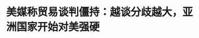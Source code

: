 <!DOCTYPE html>
<html lang="zh-CN">

<head>
    
<title>美媒称贸易谈判僵持：越谈分歧越大，亚洲国家开始对美强硬_腾讯新闻</title>
<meta name="keywords" content="特朗普,贸易谈判,美国,亚洲国家,贸易协议,关税,美国_时政,亚洲,美国关税,白宫">
<meta name="description" content="【文/观察者网 齐倩】4月初，美国总统特朗普向全世界挥舞关税大棒，在市场巨震后又宣布暂缓90天，威胁各国对美让步，与美国达成贸易协议。但据美国政治新闻网（Politico）5月23日报道，目前距7月9日截止期仅有月余，特朗普的贸易谈判美梦收效甚微。在本月初与英国达成初步贸易协议后，白宫继续吹嘘其与十多个其他主要贸易伙...">
<meta name="author" content="腾讯网">
<meta name="copyright" content="Copyright 1998 - 2025 Tencent. All Rights Reserved">
<meta property="og:type" content="news" />

<meta property="og:title" content="美媒称贸易谈判僵持：越谈分歧越大，亚洲国家开始对美强硬_腾讯新闻" />
<meta property="og:description" content="【文/观察者网 齐倩】4月初，美国总统特朗普向全世界挥舞关税大棒，在市场巨震后又宣布暂缓90天，威胁各国对美让步，与美国达成贸易协议。但据美国政治新闻网（Politico）5月23日报道，目前距7月9日截止期仅有月余，特朗普的贸易谈判美梦收效甚微。在本月初与英国达成初步贸易协议后，白宫继续吹嘘其与十多个其他主要贸易伙..." />
<meta property="og:url" content="https://news.qq.com/rain/a/20250524A07IYF00" />
<meta property="og:image" content="https://inews.gtimg.com/news_ls/Okil3i-DfmX9XTcH1aA7SosJwrzBtDeEVK_b4Kf1XB0nkAA_640330/0" />
<meta property="article:author" content="观察者网" />
<meta property="article:published_time" content="2025-05-24 22:35:00" />
<meta property="category" content="politics" />

<meta name="baidu-site-verification" content="jJeIJ5X7pP" />
    <meta charset="utf-8" />
<meta http-equiv="X-UA-Compatible" content="IE=Edge" />
<meta name="viewport" content="width=device-width, initial-scale=1, shrink-to-fit=no" />
<link rel="dns-prefetch" href="mat1.gtimg.com">
<link rel="dns-prefetch" href="i.news.qq.com">
<link rel="shortcut icon" href="https://mat1.gtimg.com/qqcdn/qqindex2021/favicon.ico">
<script nomodule="true" src="https://mat1.gtimg.com/qqcdn/qqindex2021/common-static/20240515201444/core3-37-1.min.js"></script>
<script>
  try {
    if (!window.IntersectionObserver) {
      var observerScript = document.createElement('script');
      observerScript.src = "https://mat1.gtimg.com/qqcdn/qqindex2021/common-static/20241024141058/intersection-observer-polyfill.js";
      document.head.appendChild(observerScript);
    }
  } catch (error) {}
</script>

<script>
  try {
    if (!Element.prototype.scrollTo) {
      var scrollScript = document.createElement('script');
      scrollScript.src = "https://mat1.gtimg.com/qqcdn/qqindex2021/common-static/20241025153001/scroll-behavior-polyfill.js";
      document.head.appendChild(scrollScript);
    }
  } catch (error) {}
</script>
<script>
  try {
    if ('scrollRestoration' in window.history) {
      window.history.scrollRestoration = 'manual';
    }
    window.isPcClient = Boolean(window.electron) && (
      window.navigator.userAgent.indexOf('pc-client') > 0 ||
      window.navigator.userAgent.indexOf('TencentNews') > 0
    );
  } catch {}
</script>
<script>
  try {
    if (window.isPcClient) {
      var bodyStyle = document.createElement('style');
      bodyStyle.innerText = 'body{ zoom: 0.95 }';
      document.head.appendChild(bodyStyle);
    }
  } catch {}
</script>
<script>
  window.DATA = {"url":"https://view.inews.qq.com/a/20250524A07IYF00","article_id":"20250524A07IYF00","article_type":"0","title":"美媒称贸易谈判僵持：越谈分歧越大，亚洲国家开始对美强硬","desc":"【文/观察者网 齐倩】4月初，美国总统特朗普向全世界挥舞关税大棒，在市场巨震后又宣布暂缓90天，威胁各国对美让步，与美国达成贸易协议。但据美国政治新闻网（Politico）5月23日报道，目前距7月9日截止期仅有月余，特朗普的贸易谈判美梦收效甚微。在本月初与英国达成初步贸易协议后，白宫继续吹嘘其与十多个其他主要贸易伙...","iNewsRecommendLevel":1,"abstract":"【文/观察者网 齐倩】4月初，美国总统特朗普向全世界挥舞关税大棒，在市场巨震后又宣布暂缓90天，威胁各国对美让步，与美国达成贸易协议。但据美国政治新闻网（Politico）5月23日报道，目前距7月9日截止期仅有月余，特朗普的贸易谈判美梦收效甚微。在本月初与英国达成初步贸易协议后，白宫继续吹嘘其与十多个其他主要贸易伙...","catalog1":"politics","ad_channel_sign":"news","introduction":"","media":"观察者网","media_id":"5006122","pubtime":"2025-05-24 22:35:00","comment_id":"8414575811","political":0,"cmsId":"20250524A07IYF00","cms_id":"20250524A07IYF00","closeAllAd":0,"closeAllFavorite":false,"originContent":{"directory":{"ai_list":null,"enable":2,"list":null},"text":"\u003cdiv class=\"rich_media_content\"\u003e\u003cp\u003e \t【文/观察者网 齐倩】4月初，美国总统特朗普向全世界挥舞关税大棒，在市场巨震后又宣布暂缓90天，威胁各国对美让步，与美国达成贸易协议。但据美国政治新闻网（Politico）5月23日报道，目前距7月9日截止期仅有月余，特朗普的贸易谈判美梦收效甚微。 \u003c/p\u003e\u003cp\u003e \t在本月初与英国达成初步贸易协议后，白宫继续吹嘘其与十多个其他主要贸易伙伴的谈判取得进展。特朗普本人甚至宣称，“有多达150个”国家希望达成协议，美国会在90天内达成50份协议。 \u003c/p\u003e\u003cp\u003e \t但根据与十名外国官员、美国商界领袖以及其他熟悉谈判情况人士的对话，在许多谈判中，美国与他国分歧日益加剧。据透露，其中一些国家开始态度强硬，甚至包括那些渴望达成协议的国家，例如一些亚洲国家。 \u003c/p\u003e\u003cp\u003e \t“人们会想，‘（达成协议）又有什么意义？’”一名欧盟官员表示，美英贸易协议并未解决关键症结，同时又维持10%关税，这引发了其他国家对谈判价值的怀疑。 \u003c/p\u003e\u003cp\u003e \t\u003cstrong\u003e“亚洲国家清楚，时间在他们一边”\u003c/strong\u003e  \u003c/p\u003e\u003cp\u003e \t报道称，这提醒人们，传统贸易谈判缓慢且复杂。特朗普和其他高级官员最近开始公开承认这一现实，并暗示他们将不得不在许多国家“对等关税”生效日期之前设定新的关税税率。 \u003c/p\u003e\u003cp\u003e \t不过，他们对于如果未能达成协议将会发生什么含糊其词。特朗普承诺将公布新的关税数据。但财政部长贝森特此前暗示，白宫可能会制定区域关税税率，或者对那些没有“真诚”谈判的国家恢复到较高税率。 \u003c/p\u003e\u003cp\u003e \t白宫尚未回应置评请求。但白宫国家经济委员会主任凯文·哈塞特日前接受采访时称，他“非常有信心，未来两周内会看到一些新协议”。 \u003c/p\u003e\u003cp style=\"text-align: center\"\u003e \t\u003c!--IMG_0--\u003e  \u003c/p\u003e\u003cp class=\"qqnews_image_desc\" style=\"color: #666; font-size: 14px; text-align: center\"\u003e \t特朗普23日在白宫发表讲话 视频截图  \u003c/p\u003e\u003cp\u003e \tPolitico指出，特朗普政府缺乏明确的前进方向，可能会延长由政府反复无常的关税政策引发的经济不确定性。此前，特朗普关税政策已经拖累了消费者信心、商业投资和经济增长。 \u003c/p\u003e\u003cp\u003e \t“贸易协议推进的很多方面都有些不顺，”美国智库卡托研究所经济学副总裁斯科特·林西科姆表示，“我认为没人指望90天内能达成90份协议。但我确实认为，我们确实期望能尽快达成协议，以保持进展。” \u003c/p\u003e\u003cp\u003e \t林西科姆表示：“我认为，在市场受到打击后，美国政府迅速采取行动，将损失降到最低。这些都向亚洲国家表明，时间站在他们这一边。” \u003c/p\u003e\u003cp\u003e \t美国贸易代表办公室前助理总法律顾问帕特里克·奇尔德雷斯认为，美国经济已因对中国产品征税以及汽车、钢铁和铝等产品征税而步履维艰，鉴于关税对美国经济构成的威胁，最后期限的压力是双向的。 \u003c/p\u003e\u003cp\u003e \t“观察已宣布协议的详细程度是否会随着时间的推移而发生变化，将会很有意思，”奇尔德雷斯说，“随着90天期限的临近及签署越来越多此类协议的政治压力，我们可能会看到协议的细节越来越少。” \u003c/p\u003e\u003cp\u003e \t白宫近一段时间频繁放风将与多国达成协议，听起来胜券在握，但现实远非如此。Politico在4月末曾援引消息报道称，美国与日本、印度谈判团队仅仅达成了协议的大致“框架”，由于其中细节非常棘手，预计“敲定最终协议可能需要数月时间。” \u003c/p\u003e\u003cp\u003e \t\u003cstrong\u003e“印度、越南、日本、韩国，都很棘手”\u003c/strong\u003e  \u003c/p\u003e\u003cp\u003e \t报道认为，最有可能与特朗普政府达成协议的国家是越南和印度，这两个亚洲国家是美国官员的关注重点，目的在于“孤立中国”。此外，越南和印度对美国贸易逆差都很大，一旦所谓“对等关税”生效，两国都将关税飙升。但尽管越南和印度都有政治意愿，但协议并没有像白宫最初大肆宣传的那样迅速达成。 \u003c!--MID_AD_0--\u003e\u003c!--EOP_0--\u003e\u003c/p\u003e\u003c!--MID_ARTICLE_AD_0--\u003e\u003c!--PARAGRAPH_0--\u003e\u003cp\u003e \t一名知情人士表示，美印正进行“艰难的谈判”，这可能意味着至少在6月前恐难达成任何协议。该人士补充说，初步协议“预计将在几周内达成，但肯定不止两到三周”，这可能更像是未来谈判的一个框架。 \u003c/p\u003e\u003cp\u003e \t与此同时，如果越南未能在7月初前与特朗普政府达成协议，将面临46%的关税，这将重创越南对美出口，而这些出口占越南年度国内生产总值的30%。 \u003c/p\u003e\u003cp\u003e \t然而，一项涵盖美越贸易所有方面的长期协议可能难以达成。一名知情人士称：“美国提出的协议条款实在糟糕透了。”该人士透露，越南本周派遣贸易代表团前往美国，旨在与美国贸易代表办公室达成“初步协议”。但一名美国行业分析师表示，两国达成协议的时间可能不会是本周，很可能在临近最后期限之前。 \u003c!--MID_AD_1--\u003e\u003c!--EOP_1--\u003e\u003c/p\u003e\u003c!--MID_ARTICLE_AD_1--\u003e\u003c!--PARAGRAPH_1--\u003e\u003cp\u003e \t报道称，印度和越南尚且如此，美国与其他亚洲国家的谈判只会愈发艰难。 \u003c/p\u003e\u003cp\u003e \t日本官员代表团于23日抵达华盛顿，进行第三轮谈判。但日方继续要求特朗普在任何协议中取消对日本征收的所有关税，包括10%的所谓基准关税。但特朗普政府官员表示，这项关税不容谈判。 \u003c/p\u003e\u003cp\u003e \t此外，日本的国内政治可能促使其谈判代表采取强硬路线。据悉，日本国会参议院将于7月举行选举，而首相石破茂领导的执政党民意调查结果不佳，这增加了在与美国谈判中的压力。 \u003c/p\u003e\u003cp style=\"text-align: center\"\u003e \t\u003c!--IMG_1--\u003e  \u003c/p\u003e\u003cp class=\"qqnews_image_desc\" style=\"color: #666; font-size: 14px; text-align: center\"\u003e \t日本首相石破茂曾表示：不会对美国唯命是从 共同社  \u003c/p\u003e\u003cp\u003e \t美国与韩国的谈判也受到韩国国内政治局势的阻碍。韩国前总统尹锡悦今年早些时候被罢免后，目前处于临时政府的领导下。韩国总统选举将于6月3日举行，这意味着任何协议都将在那之后达成。 \u003c/p\u003e\u003cp\u003e \t有消息称， 美韩官员本周举行了第二轮“工作级别”会谈，试图为下个月的部长级会谈铺平道路。但有知情人士表示：“会谈并不会达成协议，这更像是确认双方各自的意愿。” \u003c/p\u003e\u003chr class=\"ke-pagebreak\" style=\"page-break-after: always\"/\u003e\u003cp\u003e \t\u003cstrong\u003e美最大贸易伙伴怀疑：谈成了，又有什么意义\u003c/strong\u003e  \u003c/p\u003e\u003cp\u003e \t特朗普政府与美国最大贸易伙伴——加拿大、墨西哥、中国和欧盟的谈判仍处于起步阶段。这四个经济体合计占美国商品贸易的一半以上。 \u003c/p\u003e\u003cp\u003e \t加拿大和墨西哥此前由于边境问题，已面临25%的关税（尽管这些关税已基本暂停），因此被豁免于特朗普所谓的“对等关税”。这两个国家预计在特朗普政府完成降低全球关税的谈判之前，不会重启贸易谈判，因为这很可能会影响到2026年对《美墨加贸易协定》（特朗普在其第一任期内谈判达成的贸易协定）的审查。 \u003c!--MID_AD_2--\u003e\u003c!--EOP_2--\u003e\u003c/p\u003e\u003c!--MID_ARTICLE_AD_2--\u003e\u003c!--PARAGRAPH_2--\u003e\u003cp\u003e \t5月23日，特朗普在其创立的社交媒体平台“真实社交”上发文称，建议从6月1日起对欧盟征收50%的关税。特朗普还指责欧盟：“成立的初衷就是为了占美国便宜”。 \u003c/p\u003e\u003cp style=\"text-align: center\"\u003e \t\u003c!--IMG_2--\u003e  \u003c/p\u003e\u003cp class=\"qqnews_image_desc\" style=\"color: #666; font-size: 14px; text-align: center\"\u003e \t特朗普威胁对欧盟征税50%  \u003c/p\u003e\u003cp\u003e \t另据《华尔街日报》报道，多名知情人士透露，特朗普政府成员已私下向欧盟方面表达了不满。他们认为，欧盟成员国间不同的优先事项拖慢了谈判进程，欧盟代表过于谨慎，不愿解决美国的担忧，其中包括媒体服务收费、增值税、汽车法规以及在反垄断案件中对美国公司处以罚款。 \u003c!--MID_AD_3--\u003e\u003c!--EOP_3--\u003e\u003c/p\u003e\u003c!--MID_ARTICLE_AD_3--\u003e\u003c!--PARAGRAPH_3--\u003e\u003cp\u003e \t同时，还有知情人士指出，特朗普政府官员一直想要联合盟友对华贸易施压，此前英国已同意对中国钢铁征税，但欧盟迄今尚未同意对中国商品征税，只说会就相关问题与美国磋商。 \u003c/p\u003e\u003cp\u003e \t本月早些时候，欧盟批准了一项计划，如果美欧贸易谈判出现问题，将对价值约1000亿美元的商品征收报复性关税。 \u003c/p\u003e\u003cp\u003e \t一名欧盟官员表示，英国的协议并未解决关键症结，同时又维持特朗普提出的10%关税，这引发了其他国家对谈判价值的怀疑。这名官员称：“人们会想，‘（达成协议）又有什么意义？’” \u003c/p\u003e\u003cp\u003e \t特朗普此前多次上调对华关税，美国对华关税从最开始20%，到54%，再到104%、125%，再到最终的145%。但特朗普在硬挺了一个月后，终于撑不住了。5月10日至11日，中美经贸高层会谈在瑞士日内瓦举行，双方同意在90天内降低关税，将税率下调115%。 \u003c!--MID_AD_4--\u003e\u003c!--EOP_4--\u003e\u003c/p\u003e\u003c!--MID_ARTICLE_AD_4--\u003e\u003c!--PARAGRAPH_4--\u003e\u003cp\u003e \t“不要被特朗普的虚张声势唬住，中国给全世界打了个样。”5月12日，美国《大西洋月刊》以此为题刊文称，特朗普向全球高举关税大棒，同时发出严厉警告：“不得报复，必有回报”。然而中国无视了这一警告，最终却得到了回报。 \u003c/p\u003e\u003cp\u003e \t但在中美经贸会谈取得突破后，特朗普政府仍未放弃对华挑起贸易争端。日前，美国商务部网站调整了AI芯片出口管制指南新闻稿相关表述，剑指华为。对此，中国商务部发言人指出，倘若美方一意孤行，继续实质性损害中方利益，中方必将采取坚决措施，维护自身正当权益。 \u003c/p\u003e\u003cp\u003e \t\u003cstrong\u003e本文系观察者网独家稿件，未经授权，不得转载。\u003c/strong\u003e  \u003c/p\u003e\u003cdiv powered-by=\"qqnews_ex-editor\"\u003e\u003c/div\u003e\u003cstyle\u003e.rich_media_content{--news-tabel-th-night-color: #444444;--news-font-day-color: #333;--news-font-night-color: #d9d9d9;--news-bottom-distance: 22px}.rich_media_content p:not([data-exeditor-arbitrary-box=image-box]){letter-spacing:.5px;line-height:30px;margin-bottom:var(--news-bottom-distance);word-wrap:break-word}.rich_media_content{color:var(--news-font-day-color);font-size:18px}@media(prefers-color-scheme:dark){body:not([data-weui-theme=light]):not([dark-mode-disable=true]) .rich_media_content p:not([data-exeditor-arbitrary-box=image-box]){letter-spacing:.5px;line-height:30px;margin-bottom:var(--news-bottom-distance);word-wrap:break-word}body:not([data-weui-theme=light]):not([dark-mode-disable=true]) .rich_media_content{color:var(--news-font-night-color)}}.data_color_scheme_dark .rich_media_content p:not([data-exeditor-arbitrary-box=image-box]){letter-spacing:.5px;line-height:30px;margin-bottom:var(--news-bottom-distance);word-wrap:break-word}.data_color_scheme_dark .rich_media_content{color:var(--news-font-night-color)}.data_color_scheme_dark .rich_media_content{font-size:18px}.rich_media_content p[data-exeditor-arbitrary-box=image-box]{margin-bottom:11px}.rich_media_content\u003ediv:not(.qnt-video),.rich_media_content\u003esection{margin-bottom:var(--news-bottom-distance)}.rich_media_content hr{margin-bottom:var(--news-bottom-distance)}.rich_media_content .link_list{margin:0;margin-top:20px;min-height:0!important}.rich_media_content blockquote{background:#f9f9f9;border-left:6px solid #ccc;margin:1.5em 10px;padding:.5em 10px}.rich_media_content blockquote p{margin-bottom:0!important}.data_color_scheme_dark .rich_media_content blockquote{background:#323232}@media(prefers-color-scheme:dark){body:not([data-weui-theme=light]):not([dark-mode-disable=true]) .rich_media_content blockquote{background:#323232}}.rich_media_content ol[data-ex-list]{--ol-start: 1;--ol-list-style-type: decimal;list-style-type:none;counter-reset:olCounter calc(var(--ol-start,1) - 1);position:relative}.rich_media_content ol[data-ex-list]\u003eli\u003e:first-child::before{content:counter(olCounter,var(--ol-list-style-type)) '. ';counter-increment:olCounter;font-variant-numeric:tabular-nums;display:inline-block}.rich_media_content ul[data-ex-list]{--ul-list-style-type: circle;list-style-type:none;position:relative}.rich_media_content ul[data-ex-list].nonUnicode-list-style-type\u003eli\u003e:first-child::before{content:var(--ul-list-style-type) ' ';font-variant-numeric:tabular-nums;display:inline-block;transform:scale(0.5)}.rich_media_content ul[data-ex-list].unicode-list-style-type\u003eli\u003e:first-child::before{content:var(--ul-list-style-type) ' ';font-variant-numeric:tabular-nums;display:inline-block;transform:scale(0.8)}.rich_media_content ol:not([data-ex-list]){padding-left:revert}.rich_media_content ul:not([data-ex-list]){padding-left:revert}.rich_media_content table{display:table;border-collapse:collapse;margin-bottom:var(--news-bottom-distance)}.rich_media_content table th,.rich_media_content table td{word-wrap:break-word;border:1px solid #ddd;white-space:nowrap;padding:2px 5px}.rich_media_content table th{font-weight:700;background-color:#f0f0f0;text-align:left}.rich_media_content table p{margin-bottom:0!important}.data_color_scheme_dark .rich_media_content table th{background:var(--news-tabel-th-night-color)}@media(prefers-color-scheme:dark){body:not([data-weui-theme=light]):not([dark-mode-disable=true]) .rich_media_content table th{background:var(--news-tabel-th-night-color)}}.rich_media_content .qqnews_image_desc,.rich_media_content p[type=om-image-desc]{line-height:20px!important;text-align:center!important;font-size:14px!important;color:#666!important}.rich_media_content div[data-exeditor-arbitrary-box=wrap]:not([data-exeditor-arbitrary-box-special-style]){max-width:100%}.rich_media_content .qqnews-content{--wmfont: 0;--wmcolor: transparent;font-size:var(--wmfont);color:var(--wmcolor);line-height:var(--wmfont)!important;margin-bottom:var(--wmfont)!important}.rich_media_content .qqnews_sign_emphasis{background:#f7f7f7}.rich_media_content .qqnews_sign_emphasis ol{word-wrap:break-word;border:none;color:#5c5c5c;line-height:28px;list-style:none;margin:14px 0 6px;padding:16px 15px 4px}.rich_media_content .qqnews_sign_emphasis p{margin-bottom:12px!important}.rich_media_content .qqnews_sign_emphasis ol\u003eli\u003ep{padding-left:30px}.rich_media_content .qqnews_sign_emphasis ol\u003eli{list-style:none}.rich_media_content .qqnews_sign_emphasis ol\u003eli\u003ep:first-child::before{margin-left:-30px;content:counter(olCounter,decimal) ''!important;counter-increment:olCounter!important;font-variant-numeric:tabular-nums!important;background:#37f;border-radius:2px;color:#fff;font-size:15px;font-style:normal;text-align:center;line-height:18px;width:18px;height:18px;margin-right:12px;position:relative;top:-1px}.data_color_scheme_dark .rich_media_content .qqnews_sign_emphasis{background:#262626}.data_color_scheme_dark .rich_media_content .qqnews_sign_emphasis ol\u003eli\u003ep{color:#a9a9a9}@media(prefers-color-scheme:dark){body:not([data-weui-theme=light]):not([dark-mode-disable=true]) .rich_media_content .qqnews_sign_emphasis{background:#262626}body:not([data-weui-theme=light]):not([dark-mode-disable=true]) .rich_media_content .qqnews_sign_emphasis ol\u003eli\u003ep{color:#a9a9a9}}.rich_media_content h1,.rich_media_content h2,.rich_media_content h3,.rich_media_content h4,.rich_media_content h5,.rich_media_content h6{margin-bottom:var(--news-bottom-distance);font-weight:700}.rich_media_content h1{font-size:20px}.rich_media_content h2,.rich_media_content h3{font-size:19px}.rich_media_content h4,.rich_media_content h5,.rich_media_content h6{font-size:18px}.rich_media_content li:empty{display:none}.rich_media_content ul,.rich_media_content ol{margin-bottom:var(--news-bottom-distance)}.rich_media_content div\u003ep:only-child{margin-bottom:0!important}.rich_media_content .cms-cke-widget-title-wrap p{margin-bottom:0!important}\u003c/style\u003e\u003c/div\u003e","version":"v2"},"originAttribute":{"IMG_0":{"bigOrigUrl":"https://inews.gtimg.com/om_bt/OqIea6fTKq2tRrNew15hjmcyT5ISR-15qn0uG6YZoSLwwAA/0","compressUrl":"https://inews.gtimg.com/om_bt/OqIea6fTKq2tRrNew15hjmcyT5ISR-15qn0uG6YZoSLwwAA/641","desc":"","fullPic":"1","height":443,"imgurl0":"https://inews.gtimg.com/om_bt/OqIea6fTKq2tRrNew15hjmcyT5ISR-15qn0uG6YZoSLwwAA/0","imgurl1000":"https://inews.gtimg.com/om_bt/OqIea6fTKq2tRrNew15hjmcyT5ISR-15qn0uG6YZoSLwwAA/1000","islong":0,"origUrl":"https://inews.gtimg.com/om_bt/OqIea6fTKq2tRrNew15hjmcyT5ISR-15qn0uG6YZoSLwwAA/641","size":203,"style":"display: inline-block; max-width: 100%; width: 680px","thumb":"https://inews.gtimg.com/om_bt/OqIea6fTKq2tRrNew15hjmcyT5ISR-15qn0uG6YZoSLwwAA_181x181s/0","url":"https://inews.gtimg.com/om_bt/OqIea6fTKq2tRrNew15hjmcyT5ISR-15qn0uG6YZoSLwwAA/641","width":641},"IMG_1":{"bigOrigUrl":"https://inews.gtimg.com/om_bt/OCUyLzr8tg2RsWwGgbeOX4TUGtHp6WaRrP3lQQxZs_sNwAA/0","compressUrl":"https://inews.gtimg.com/om_bt/OCUyLzr8tg2RsWwGgbeOX4TUGtHp6WaRrP3lQQxZs_sNwAA/641","desc":"","fullPic":"1","height":390,"imgurl0":"https://inews.gtimg.com/om_bt/OCUyLzr8tg2RsWwGgbeOX4TUGtHp6WaRrP3lQQxZs_sNwAA/0","imgurl1000":"https://inews.gtimg.com/om_bt/OCUyLzr8tg2RsWwGgbeOX4TUGtHp6WaRrP3lQQxZs_sNwAA/1000","islong":0,"origUrl":"https://inews.gtimg.com/om_bt/OCUyLzr8tg2RsWwGgbeOX4TUGtHp6WaRrP3lQQxZs_sNwAA/641","size":144,"style":"display: inline-block; max-width: 100%; width: 960px","thumb":"https://inews.gtimg.com/om_bt/OCUyLzr8tg2RsWwGgbeOX4TUGtHp6WaRrP3lQQxZs_sNwAA_181x181s/0","url":"https://inews.gtimg.com/om_bt/OCUyLzr8tg2RsWwGgbeOX4TUGtHp6WaRrP3lQQxZs_sNwAA/641","width":641},"IMG_2":{"bigOrigUrl":"https://inews.gtimg.com/om_bt/O1EyumR8DDHzdTLHVwqr0crrmXw_m5_iAR4tzqzRX707QAA/0","compressUrl":"https://inews.gtimg.com/om_bt/O1EyumR8DDHzdTLHVwqr0crrmXw_m5_iAR4tzqzRX707QAA/641","desc":"","fullPic":"1","height":543,"imgurl0":"https://inews.gtimg.com/om_bt/O1EyumR8DDHzdTLHVwqr0crrmXw_m5_iAR4tzqzRX707QAA/0","imgurl1000":"https://inews.gtimg.com/om_bt/O1EyumR8DDHzdTLHVwqr0crrmXw_m5_iAR4tzqzRX707QAA/1000","islong":0,"origUrl":"https://inews.gtimg.com/om_bt/O1EyumR8DDHzdTLHVwqr0crrmXw_m5_iAR4tzqzRX707QAA/641","size":193,"style":"display: inline-block; max-width: 100%; width: 960px","thumb":"https://inews.gtimg.com/om_bt/O1EyumR8DDHzdTLHVwqr0crrmXw_m5_iAR4tzqzRX707QAA_181x181s/0","url":"https://inews.gtimg.com/om_bt/O1EyumR8DDHzdTLHVwqr0crrmXw_m5_iAR4tzqzRX707QAA/641","width":641}},"selfDeclare":{},"userAddress":"上海","card":{"chlid":"5006122","chlname":"观察者网","desc":"政经资讯智库新媒体，首批获得中央网信办互联网新闻服务资质的独立网站","icon":"http://inews.gtimg.com/newsapp_ls/0/11539732928_200200/0","msgEntry":1,"uin":"ec445e77396981cab75f7c9672d94e39a0","update_frequency":"0","vip_desc":"观察者网官方账号","vip_icon_night":"https://inews.gtimg.com/newsapp_bt/0/1128171011183_4151/0","vip_place":"left","vip_type":"20006","vip_icon":"https://inews.gtimg.com/newsapp_bt/0/1128164013310_1586/0","vip_type_new":"20006","suid":"8QMc13xd5IUZvz3c","liveInfo":{"roomID":"1384476619","roomStatus":"2","cms_id":"PLV2025052310549000","article_type":"575"},"cpLevel":1},"interationCount":{"like":16,"collect":6,"share":2},"payment_info":{},"article_is_pay":false,"payment_column_info_v1":{"is_column_pay":false,"read_count_all":0},"tag_info_item":null,"contentWordsNum":2736,"extraProperty":{"FeedbackDetailDisableInsert":0,"zanSkinType":""},"relateWelfare":{},"aiSwitch":true,"isOversize":false,"videoArr":[]};
</script>
<script>
  window.channelInfo = {"channelConfig":{"channelNav":[{"_auto_id":"1","active_alien_img":"","alien_img":"","channel_id":"news_news_home","is_local":"0","link":"https://www.qq.com","name_cn":"首页","name_en":"home"},{"_auto_id":"2","active_alien_img":"","alien_img":"","channel_id":"news_news_top","is_local":"0","link":"","name_cn":"要闻","name_en":"news"},{"_auto_id":"4","active_alien_img":"","alien_img":"","channel_id":"news_news_bj","is_local":"1","link":"","name_cn":"北京","name_en":"bj"},{"_auto_id":"5","active_alien_img":"","alien_img":"","channel_id":"news_news_finance","is_local":"0","link":"","name_cn":"财经","name_en":"finance"},{"_auto_id":"6","active_alien_img":"","alien_img":"","channel_id":"news_news_tech","is_local":"0","link":"","name_cn":"科技","name_en":"tech"},{"_auto_id":"7","active_alien_img":"","alien_img":"","channel_id":"tv","is_local":"0","link":"https://v.qq.com/channel/tv/?ptag=qqnews","name_cn":"电视剧","name_en":"tv"},{"_auto_id":"8","active_alien_img":"","alien_img":"","channel_id":"news_news_qa","is_local":"0","link":"","name_cn":"热问","name_en":"qa"},{"_auto_id":"9","active_alien_img":"","alien_img":"","channel_id":"news_news_ent","is_local":"0","link":"","name_cn":"娱乐","name_en":"ent"},{"_auto_id":"10","active_alien_img":"","alien_img":"","channel_id":"variety","is_local":"0","link":"https://v.qq.com/channel/variety/?ptag=qqnews","name_cn":"综艺","name_en":"variety"},{"_auto_id":"11","active_alien_img":"","alien_img":"","channel_id":"news_news_sports","is_local":"0","link":"","name_cn":"体育","name_en":"sports"},{"_auto_id":"13","active_alien_img":"","alien_img":"","channel_id":"news_news_nba","is_local":"0","link":"","name_cn":"NBA","name_en":"nba"},{"_auto_id":"14","active_alien_img":"","alien_img":"","channel_id":"news_news_world","is_local":"0","link":"","name_cn":"国际","name_en":"world"},{"_auto_id":"15","active_alien_img":"","alien_img":"","channel_id":"news_news_mil","is_local":"0","link":"","name_cn":"军事","name_en":"milite"},{"_auto_id":"16","active_alien_img":"","alien_img":"","channel_id":"news_news_auto","is_local":"0","link":"","name_cn":"汽车","name_en":"auto"},{"_auto_id":"17","active_alien_img":"","alien_img":"","channel_id":"news_news_house","is_local":"0","link":"","name_cn":"房产","name_en":"house"},{"_auto_id":"18","active_alien_img":"","alien_img":"","channel_id":"news_news_edu","is_local":"0","link":"","name_cn":"教育","name_en":"edu"},{"_auto_id":"19","active_alien_img":"","alien_img":"","channel_id":"news_news_antip","is_local":"0","link":"","name_cn":"健康","name_en":"health"},{"_auto_id":"20","active_alien_img":"","alien_img":"","channel_id":"news_news_video","is_local":"0","link":"","name_cn":"视频","name_en":"video"},{"_auto_id":"21","active_alien_img":"","alien_img":"","channel_id":"news_news_game","is_local":"0","link":"","name_cn":"游戏","name_en":"games"},{"_auto_id":"22","active_alien_img":"","alien_img":"","channel_id":"news_news_nchupin","is_local":"0","link":"","name_cn":"眼界","name_en":"chupin"},{"_auto_id":"24","active_alien_img":"","alien_img":"","channel_id":"news_news_football","is_local":"0","link":"","name_cn":"足球","name_en":"football"},{"_auto_id":"25","active_alien_img":"","alien_img":"","channel_id":"news_news_kepu","is_local":"0","link":"","name_cn":"科学","name_en":"kepu"},{"_auto_id":"26","active_alien_img":"","alien_img":"","channel_id":"news_news_digi","is_local":"0","link":"","name_cn":"数码","name_en":"digi"},{"_auto_id":"28","active_alien_img":"","alien_img":"","channel_id":"ymzx","is_local":"0","link":"https://gamer.qq.com/v2/cloudgame/game/96897?ichannel=txxwpc0Ftxxwpc1","name_cn":"元梦之星","name_en":"news_news_ymzx"},{"_auto_id":"31","active_alien_img":"","alien_img":"","channel_id":"movie","is_local":"0","link":"https://v.qq.com/channel/movie/?ptag=qqnews","name_cn":"电影","name_en":"movie"},{"_auto_id":"32","active_alien_img":"","alien_img":"","channel_id":"news_news_esport","is_local":"0","link":"","name_cn":"电竞","name_en":"esport"},{"_auto_id":"34","active_alien_img":"","alien_img":"","channel_id":"news_news_history","is_local":"0","link":"","name_cn":"历史","name_en":"history"},{"_auto_id":"35","active_alien_img":"","alien_img":"","channel_id":"news_news_baby","is_local":"0","link":"","name_cn":"育儿","name_en":"baby"},{"_auto_id":"36","active_alien_img":"","alien_img":"","channel_id":"hbjy","is_local":"0","link":"https://gp.qq.com/act/a20250421mnqlx/news.shtml","name_cn":"和平精英","name_en":"news_news_hbjy"},{"_auto_id":"37","active_alien_img":"","alien_img":"","channel_id":"cloud_gamer","is_local":"0","link":"https://gamer.qq.com/?ichannel=txxwpc0Ftxxwpc1","name_cn":"云游戏","name_en":"cloud_gamer"},{"_auto_id":"38","active_alien_img":"","alien_img":"","channel_id":"news_news_lic","is_local":"0","link":"","name_cn":"理财","name_en":"finance_licai"},{"_auto_id":"39","active_alien_img":"","alien_img":"","channel_id":"news_news_istock","is_local":"0","link":"","name_cn":"股票","name_en":"finance_stock"},{"_auto_id":"40","active_alien_img":"","alien_img":"","channel_id":"ren_min_shi_pin","is_local":"0","link":"https://news.qq.com/omn/author/8QMd3Hld74cbujbY?tab=om_video","name_cn":"人民视频","name_en":"ren_min_shi_pin"},{"_auto_id":"41","active_alien_img":"","alien_img":"","channel_id":"news_news_weather","is_local":"0","link":"https://tianqi.qq.com/index.htm","name_cn":"天气","name_en":"weather"}]}};
</script>
<script>
  window.articleConfig = {"rightConfig":[{"_auto_id":"1","category_key":"default","modules":"{\"moduleList\":[{\"title\":\"作者其他文章\",\"id\":\"user_article\"},{\"title\":\"精选视频\",\"id\":\"video_album\",\"videoType\":\"tag\",\"videoId\":\"aUepxrtchGM=\",\"isSticky\":0},{\"title\":\"下载条\",\"id\":\"download_banner\",\"isSticky\":1},{\"title\":\"热点榜\",\"id\":\"hot_rank_list\",\"isSticky\":1},{\"title\":\"广告推广\",\"id\":\"ssp_ad_module\",\"category\":\"ad_ssp\",\"loid\":\"109\",\"isSticky\":1},{\"title\":\"广告推广位\",\"id\":\"c2s_ad_module\",\"category\":\"right_c2s\",\"path\":\"QQcom_all_Rectangle-1|QQcom_all_Rectangle-2|QQcom_all_Rectangle-3\",\"isSticky\":1}]}"},{"_auto_id":"2","category_key":"ent","modules":"{\"moduleList\":[{\"title\":\"作者其他文章\",\"id\":\"user_article\"},{\"title\":\"精选视频\",\"id\":\"video_album\",\"videoType\":\"tag\",\"videoId\":\"aUepxrtchGM=\"},{\"title\":\"下载条\",\"id\":\"download_banner\",\"isSticky\":1},{\"title\":\"热点榜\",\"id\":\"hot_rank_list\",\"isSticky\":1},{\"title\":\"广告推广\",\"id\":\"ssp_ad_module\",\"category\":\"ad_ssp\",\"loid\":\"109\",\"isSticky\":1},{\"title\":\"广告推广\",\"id\":\"ssp_ad_module\",\"category\":\"ad_ssp\",\"loid\":\"117\",\"isSticky\":1}]}"},{"_auto_id":"3","category_key":"game","modules":"{\"moduleList\":[{\"title\":\"作者其他文章\",\"id\":\"user_article\"},{\"title\":\"精选视频\",\"id\":\"video_album\",\"videoType\":\"tag\",\"videoId\":\"aUepxrtchGM=\"},{\"title\":\"热门游戏\",\"id\":\"recommend_game\",\"isSticky\":0},{\"title\":\"下载条\",\"id\":\"download_banner\",\"isSticky\":1},{\"title\":\"热点榜\",\"id\":\"hot_rank_list\",\"isSticky\":1},{\"title\":\"广告推广\",\"id\":\"ssp_ad_module\",\"category\":\"ad_ssp\",\"loid\":\"109\",\"isSticky\":1},{\"title\":\"广告推广位\",\"id\":\"c2s_ad_module\",\"category\":\"right_c2s\",\"path\":\"QQcom_all_Rectangle-1|QQcom_all_Rectangle-2|QQcom_all_Rectangle-3\",\"isSticky\":1}]}"},{"_auto_id":"4","category_key":"tech","modules":"{\"moduleList\":[{\"title\":\"作者其他文章\",\"id\":\"user_article\"},{\"title\":\"精选视频\",\"id\":\"video_album\",\"videoType\":\"tag\",\"videoId\":\"aUepxrtchGM=\"},{\"title\":\"下载条\",\"id\":\"download_banner\",\"isSticky\":1},{\"title\":\"热点榜\",\"id\":\"hot_rank_list\",\"isSticky\":1},{\"title\":\"广告推广\",\"id\":\"ssp_ad_module\",\"category\":\"ad_ssp\",\"loid\":\"109\",\"isSticky\":1},{\"title\":\"广告推广位\",\"id\":\"c2s_ad_module\",\"category\":\"right_c2s\",\"path\":\"QQcom_all_Rectangle-1|QQcom_all_Rectangle-2|QQcom_all_Rectangle-3\",\"isSticky\":1}]}"},{"_auto_id":"5","category_key":"finance","modules":"{\"moduleList\":[{\"title\":\"作者其他文章\",\"id\":\"user_article\"},{\"title\":\"精选视频\",\"id\":\"video_album\",\"videoType\":\"tag\",\"videoId\":\"aUepxrtchGM=\"},{\"title\":\"下载条\",\"id\":\"download_banner\",\"isSticky\":1},{\"title\":\"热点榜\",\"id\":\"hot_rank_list\",\"isSticky\":1},{\"title\":\"广告推广\",\"id\":\"ssp_ad_module\",\"category\":\"ad_ssp\",\"loid\":\"109\",\"isSticky\":1},{\"title\":\"广告推广位\",\"id\":\"c2s_ad_module\",\"category\":\"right_c2s\",\"path\":\"QQcom_all_Rectangle-1|QQcom_all_Rectangle-2|QQcom_all_Rectangle-3\",\"isSticky\":1}]}"},{"_auto_id":"6","category_key":"news","modules":"{\"moduleList\":[{\"title\":\"作者其他文章\",\"id\":\"user_article\"},{\"title\":\"精选视频\",\"id\":\"video_album\",\"videoType\":\"tag\",\"videoId\":\"aUepxrtchGM=\"},{\"title\":\"下载条\",\"id\":\"download_banner\",\"isSticky\":1},{\"title\":\"热点榜\",\"id\":\"hot_rank_list\",\"isSticky\":1},{\"title\":\"广告推广\",\"id\":\"ssp_ad_module\",\"category\":\"ad_ssp\",\"loid\":\"109\",\"isSticky\":1},{\"title\":\"广告推广位\",\"id\":\"c2s_ad_module\",\"category\":\"right_c2s\",\"path\":\"QQcom_all_Rectangle-1|QQcom_all_Rectangle-2|QQcom_all_Rectangle-3\",\"isSticky\":1}]}"},{"_auto_id":"7","category_key":"fashion","modules":"{\"moduleList\":[{\"title\":\"作者其他文章\",\"id\":\"user_article\"},{\"title\":\"精选视频\",\"id\":\"video_album\",\"videoType\":\"tag\",\"videoId\":\"aUepxrtchGM=\"},{\"title\":\"下载条\",\"id\":\"download_banner\",\"isSticky\":1},{\"title\":\"热点榜\",\"id\":\"hot_rank_list\",\"isSticky\":1},{\"title\":\"广告推广\",\"id\":\"ssp_ad_module\",\"category\":\"ad_ssp\",\"loid\":\"109\",\"isSticky\":1},{\"title\":\"广告推广位\",\"id\":\"c2s_ad_module\",\"category\":\"right_c2s\",\"path\":\"QQcom_all_Rectangle-1|QQcom_all_Rectangle-2|QQcom_all_Rectangle-3\",\"isSticky\":1}]}"},{"_auto_id":"8","category_key":"sports","modules":"{\"moduleList\":[{\"title\":\"作者其他文章\",\"id\":\"user_article\"},{\"title\":\"精选视频\",\"id\":\"video_album\",\"videoType\":\"tag\",\"videoId\":\"aUepxrtchGM=\"},{\"title\":\"下载条\",\"id\":\"download_banner\",\"isSticky\":1},{\"title\":\"热点榜\",\"id\":\"hot_rank_list\",\"isSticky\":1},{\"title\":\"广告推广\",\"id\":\"ssp_ad_module\",\"category\":\"ad_ssp\",\"loid\":\"109\",\"isSticky\":1},{\"title\":\"广告推广位\",\"id\":\"c2s_ad_module\",\"category\":\"right_c2s\",\"path\":\"QQcom_all_Rectangle-1|QQcom_all_Rectangle-2|QQcom_all_Rectangle-3\",\"isSticky\":1}]}"},{"_auto_id":"9","category_key":"health","modules":"{\"moduleList\":[{\"title\":\"作者其他文章\",\"id\":\"user_article\"},{\"title\":\"精选视频\",\"id\":\"video_album\",\"videoType\":\"tag\",\"videoId\":\"aUepxrtchGM=\"},{\"title\":\"下载条\",\"id\":\"download_banner\",\"isSticky\":1},{\"title\":\"热点榜\",\"id\":\"hot_rank_list\",\"isSticky\":1},{\"title\":\"广告推广\",\"id\":\"ssp_ad_module\",\"category\":\"ad_ssp\",\"loid\":\"109\",\"isSticky\":1},{\"title\":\"广告推广位\",\"id\":\"c2s_ad_module\",\"category\":\"right_c2s\",\"path\":\"QQcom_all_Rectangle-1|QQcom_all_Rectangle-2|QQcom_all_Rectangle-3\",\"isSticky\":1}]}"},{"_auto_id":"10","category_key":"nba","modules":"{\"moduleList\":[{\"title\":\"作者其他文章\",\"id\":\"user_article\"},{\"title\":\"精选视频\",\"id\":\"video_album\",\"videoType\":\"tag\",\"videoId\":\"aUepxrtchGM=\"},{\"title\":\"下载条\",\"id\":\"download_banner\",\"isSticky\":1},{\"title\":\"热点榜\",\"id\":\"hot_rank_list\",\"isSticky\":1},{\"title\":\"广告推广\",\"id\":\"ssp_ad_module\",\"category\":\"ad_ssp\",\"loid\":\"109\",\"isSticky\":1},{\"title\":\"广告推广位\",\"id\":\"c2s_ad_module\",\"category\":\"right_c2s\",\"path\":\"QQcom_all_Rectangle-1|QQcom_all_Rectangle-2|QQcom_all_Rectangle-3\",\"isSticky\":1}]}"},{"_auto_id":"11","category_key":"edu","modules":"{\"moduleList\":[{\"title\":\"作者其他文章\",\"id\":\"user_article\"},{\"title\":\"精选视频\",\"id\":\"video_album\",\"videoType\":\"tag\",\"videoId\":\"aUWpxLNdg2c=\"},{\"title\":\"下载条\",\"id\":\"download_banner\",\"isSticky\":1},{\"title\":\"热点榜\",\"id\":\"hot_rank_list\",\"isSticky\":1},{\"title\":\"广告推广\",\"id\":\"ssp_ad_module\",\"category\":\"ad_ssp\",\"loid\":\"109\",\"isSticky\":1},{\"title\":\"广告推广位\",\"id\":\"c2s_ad_module\",\"category\":\"right_c2s\",\"path\":\"QQcom_all_Rectangle-1|QQcom_all_Rectangle-2|QQcom_all_Rectangle-3\",\"isSticky\":1}]}"},{"_auto_id":"12","category_key":"ad","modules":"{\"moduleList\":[{\"title\":\"广告推广\",\"id\":\"ssp_ad_module\",\"category\":\"ad_ssp\",\"loid\":\"109\",\"isSticky\":1},{\"title\":\"广告推广位\",\"id\":\"c2s_ad_module\",\"category\":\"right_c2s\",\"path\":\"QQcom_all_Rectangle-1|QQcom_all_Rectangle-2|QQcom_all_Rectangle-3\",\"isSticky\":1}]}"}],"tonglanAdConfig":[{"_auto_id":"1","modules":"{\"moduleList\":[{\"title\":\"广告推广位\",\"id\":\"top\",\"category\":\"top_c2s\",\"path\":\"QQcom_all_Width1-1\"},{\"title\":\"广告推广位\",\"id\":\"bottom\",\"category\":\"bottom_c2s\",\"path\":\"QQcom_all_Width1-2\"}]}"}],"bottomConfig":[],"videoAdConfig":[{"_auto_id":"1","normal_time":"10","switch":"1","video_count":"0","video_time":"0"}],"rightGameConfig":[{"_auto_id":"2","desc":"连续登录送游戏钻石，群雄共聚称霸沙城","icon":"https://inews.gtimg.com/newsapp_bt/0/0627161037914_3816/0","link":"https://s.iwan.qq.com/opengame/tenvideo/index.html?hidestatusbar=1&hidetitlebar=1&immersive=1&syswebview=1&landscape=1&gameid=49085&url=https%3A%2F%2Fgz-file.91ninthpalace.com%2Fwzzx%2Findex_tencent_iwan.html%20&ref_ele=90015","name":"王者之心2"},{"_auto_id":"3","desc":"上线送VIP！万人同屏横扫沙城","icon":"https://inews.gtimg.com/newsapp_bt/0/0627155752146_4584/0","link":"https://s.iwan.qq.com/opengame/tenvideo/index.html?hidestatusbar=1&hidetitlebar=1&immersive=1&landscape=1&syswebview=1&gameid=47203&url=https%3A%2F%2Fcqss2login.bigrnet.com%2Fiwan%2Fh5%2Fplay%2Floading&ref_ele=90015","name":"传奇盛世"},{"_auto_id":"4","desc":"超高爆率，经典玩法","icon":"https://inews.gtimg.com/newsapp_bt/0/0627160641137_9103/0","link":"https://s.iwan.qq.com/opengame/tenvideo/index.html?hidestatusbar=1&hidetitlebar=1&immersive=1&syswebview=1&gameid=43803&url=https%3A%2F%2Fsdk.mxzgame.com%2FGames%2Fportal%2F108337%2FTXVApp&ref_ele=90015","name":"新不良人"},{"_auto_id":"6","desc":"超多福利登录即领，海量游戏任你畅玩","icon":"https://inews.gtimg.com/newsapp_bt/0/111315495935_3595/0","link":"https://dldir3.qq.com/minigamefile/webdownloads/QQGameMini_silent_1002020001_cid0.exe","name":"QQ游戏大厅"},{"_auto_id":"7","desc":"纯正经典玩法，欢乐挑战赛火热来袭","icon":"https://inews.gtimg.com/newsapp_bt/0/070918050891_4971/0","link":"https://minigame.qq.com/h5game_frame_test/?appid=200904&ifid=1502020001","name":"欢乐斗地主"},{"_auto_id":"8","desc":"新服大放送，享赚你就来","icon":"https://inews.gtimg.com/newsapp_bt/0/0627154608860_7318/0","link":"https://s.iwan.qq.com/opengame/tenvideo/index.html?hidestatusbar=1&hidetitlebar=1&immersive=1&syswebview=1&landscape=1&gameid=43403&url=https%3A%2F%2Flogin-wxxyx2-bzsc.jikewan.com%2Fgame%2Fcqtxvideo.html&ref_ele=90015","name":"百战沙城"},{"_auto_id":"9","desc":"全新极速版本爽玩！送新武魂转换卡","icon":"https://inews.gtimg.com/newsapp_bt/0/1016115936984_7153/0","link":"https://s.iwan.qq.com/opengame/tenvideo/index.html?hidestatusbar=1&hidetitlebar=1&immersive=1&syswebview=1&gameid=51477&url=https%3A%2F%2Fh5sdk.cdqcwl.com%2Fsdk%2Ftxaiwandefault%2Fce43a6806214ed5b3e2227ca7e99e27a%2F2231&ref_ele=90015","name":"斗罗大陆"},{"_auto_id":"10","desc":"原汁原味，正版授权","icon":"https://inews.gtimg.com/newsapp_bt/0/0627160844946_1794/0","link":"https://s.iwan.qq.com/opengame/tenvideo/index.html?hidetitlebar=1&immersive=1&syswebview=1&landscape=1&gameid=37275&url=https%3A%2F%2Fsdk.mxzgame.com%2FGames%2Fportal%2F100211%2FTXVApp&ref_ele=90015","name":"原始传奇"},{"_auto_id":"11","desc":"登录领神秘巨星，打造巅峰阵容","icon":"https://inews.gtimg.com/newsapp_bt/0/0701170959368_8122/0","link":"https://s.iwan.qq.com/opengame/tenvideo/index.html?hidestatusbar=1&hidetitlebar=1&immersive=1&syswebview=1&gameid=40591&url=https%3A%2F%2Frh.diaigame.com%2Fh5plat%2Fplay%2Fpackage_code%2FP0012462&ref_ele=90015","name":"巅峰冠军足球"},{"_auto_id":"12","desc":"赛季制实时PVP联机对战","icon":"https://inews.gtimg.com/newsapp_bt/0/0701165259701_7142/0","link":"https://s.iwan.qq.com/opengame/tenvideo/index.html?hidestatusbar=1&hidetitlebar=1&immersive=1&syswebview=1&gameid=49634&url=https%3A%2F%2Ffootball.shenshoucdn.com%2Ffootball_new%2Fh5%2Ftxsp%2Findex.html&ref_ele=90015","name":"球场风云"},{"_auto_id":"13","desc":"专注超爽打宝体验","icon":"https://inews.gtimg.com/newsapp_bt/0/0627154956673_3154/0","link":"https://s.iwan.qq.com/opengame/tenvideo/index.html?hidestatusbar=1&hidetitlebar=1&immersive=1&syswebview=1&gameid=41057&url=https%3A%2F%2Fh5apily.fire2333.com%2Fh5sdk%2Ftxshipin%2Findex%2F3200222%2F3200112&ref_ele=90015","name":"传奇至尊"},{"_auto_id":"16","desc":"火爆新服，福利满满","icon":"https://inews.gtimg.com/newsapp_bt/0/0701171307639_4759/0","link":"https://s.iwan.qq.com/opengame/tenvideo/index.html?hidestatusbar=1&hidetitlebar=1&immersive=1&syswebview=1&gameid=50335&url=https%3A%2F%2Fh5-union-cdn.pptgame.cn%2Findex.html%3Ftx_package_id%3D10202%20&ref_ele=90015","name":"火源战纪"},{"_auto_id":"17","desc":"魔幻风格，超大场面","icon":"https://inews.gtimg.com/newsapp_bt/0/0701171500721_6895/0","link":"https://s.iwan.qq.com/opengame/tenvideo/index.html?hidestatusbar=1&hidetitlebar=1&immersive=1&syswebview=1&gameid=33112&url=https%3A%2F%2Fcsjs-tx.ebibi.com%2Fgame%2Fh5iwan-wwzs%2Fmain%2Findex.html&ref_ele=90015","name":"万王之神"},{"_auto_id":"19","desc":"经典神话背景，高清细腻画质","icon":"https://inews.gtimg.com/newsapp_bt/0/0709181543493_4955/0","link":"https://s.iwan.qq.com/opengame/tenvideo/index.html?hidestatusbar=1&hidetitlebar=1&immersive=1&syswebview=1&gameid=39686&url=https%3A%2F%2Fsdk.gz.1253361160.clb.myqcloud.com%2FGames%2Fportal%2F108311%2FTXVApp&ref_ele=90015","name":"凡人神将传"}]};
</script>
<script src="https://mat1.gtimg.com/www/js/emonitor/custom_ed041a23.js" charset="utf-8"></script>
<script>
  try {
    window.emonitorIns = emonitor.create({
      name: 'newsqq_normalArticle',
      atta: {
        name: 'newsqq',
      },
      mode: '007',
    });
  } catch (err) {
    console.warn(err);
  }
</script>
<link href="https://mat1.gtimg.com/qqcdn/qqindex2021/common-static/hel/qqnews-pc-dc_20250515055953/static/css/static.css" rel="stylesheet">

<script>window.__HEL_PRESET_META__={"qqnews-pc-components":{"app":{"id":1366,"name":"qqnews-pc-components","app_group_name":"qqnews-pc-components","proj_ver":{"map":{},"utime":0},"online_version":"qqnews-pc-components_20250515055747","build_version":"qqnews-pc-components_20250520070753","update_at":"2025-05-20T11:08:42.000Z","desc":"set by [init], from container [formal.pc.dc.sz101004] worker [2]"},"version":{"sub_app_name":"qqnews-pc-components","sub_app_version":"qqnews-pc-components_20250520070753","src_map":{"webDirPath":"https://mat1.gtimg.com/qqcdn/qqindex2021/common-static/hel/qqnews-pc-components_20250520070753","htmlIndexSrc":"https://mat1.gtimg.com/qqcdn/qqindex2021/common-static/hel/qqnews-pc-components_20250520070753/index.html","extractMode":"all","iframeSrc":"","chunkCssSrcList":["https://mat1.gtimg.com/qqcdn/qqindex2021/common-static/hel/qqnews-pc-components_20250520070753/static/css/index.css"],"chunkJsSrcList":["https://mat1.gtimg.com/qqcdn/qqindex2021/common-static/hel/qqnews-pc-components_20250520070753/static/js/index.js"],"staticCssSrcList":[],"staticJsSrcList":["https://mat1.gtimg.com/qqcdn/qqindex2021/static/20231212123233/react.production.min.js","https://mat1.gtimg.com/qqcdn/qqindex2021/static/20231212123233/react-dom.production.min.js","https://mat1.gtimg.com/qqcdn/qqindex2021/common-static/hel/hel-base-v16.js"],"relativeCssSrcList":[],"relativeJsSrcList":[],"privCssSrcList":[],"srvModSrcList":[],"srvModSrcIndex":"","headAssetList":[{"tag":"staticScript","append":false,"attrs":{"src":"https://mat1.gtimg.com/qqcdn/qqindex2021/static/20231212123233/react.production.min.js"}},{"tag":"staticScript","append":false,"attrs":{"src":"https://mat1.gtimg.com/qqcdn/qqindex2021/static/20231212123233/react-dom.production.min.js"}},{"tag":"staticScript","append":false,"attrs":{"src":"https://mat1.gtimg.com/qqcdn/qqindex2021/common-static/hel/hel-base-v16.js"}},{"tag":"script","append":true,"attrs":{"src":"https://mat1.gtimg.com/qqcdn/qqindex2021/common-static/hel/qqnews-pc-components_20250520070753/static/js/index.js","defer":""}},{"tag":"link","append":true,"attrs":{"href":"https://mat1.gtimg.com/qqcdn/qqindex2021/common-static/hel/qqnews-pc-components_20250520070753/static/css/index.css","rel":"stylesheet"}}],"bodyAssetList":[]},"update_at":"2025-05-20T11:08:42.000Z","create_at":"2025-05-20T11:08:42.000Z","_worker_id":"2","_is_backup":true}}}</script>
<script>window.__VIEW_PATH__="article.ejs";</script>
</head>

<body id="dc-normal-body">
  <div id="top-nav"></div>
  <div id="topAd"></div>
  <div class="qqweb-pc-content ">
    <div class="content-left">
      <div class="content">
        <div class="left-tool" id="left-tool"></div>
                <div class="content-article">
            <div id="article-column-tag"></div>
            <h1>美媒称贸易谈判僵持：越谈分歧越大，亚洲国家开始对美强硬</h1>
            <div id="article-author"></div>
            <div id="article-content"></div>
          <div id="article-status"></div>
          <div id="relate-question"></div>
          <div class="recommend-con" id="ArticleBottom"></div>
        </div>
      </div>
      <div id="article-comment"></div>
      <div id="recommend"></div>
      <div id="bottomAd"></div>
      <div id="article-footer"></div>
    </div>
    <div id="content-right" class="content-right"></div>
  </div>
  <div id="go-top"></div>
  <script>
    var navDom = document.getElementById('top-nav');
    if (window.isPcClient && navDom) {
      navDom.style.height = '0';
    }
  </script>
    <script type="text/javascript">
  var TIME_BEFORE_LOAD_CRYSTAL = Date.now();
</script>
<script src="https://mat1.gtimg.com/qqcdn/qqindex2021/advertisement/qqdc/crystal.202504291215.min.js" id="l_qq_com"></script>
<script type="text/javascript">
  if (typeof crystal === 'undefined' && Math.random() <= 1) {
    (function() {
      var TIME_AFTER_LOAD_CRYSTAL = Date.now();
      var img = new Image(1, 1);
      img.src = "//dp3.qq.com/qqcom/?adb=1&dm=new&err=1002&blockjs=" + (TIME_AFTER_LOAD_CRYSTAL - TIME_BEFORE_LOAD_CRYSTAL);
    })();
  }
</script>
    <iframe style="display: none;" src="https://i.news.qq.com/web_backend/getWebPacUid"></iframe>
<script src="https://mat1.gtimg.com/qqcdn/qqindex2021/common-static/20240805160928/react.production.min.js"></script>
<script src="https://mat1.gtimg.com/qqcdn/qqindex2021/common-static/20240805160928/react-dom.production.min.js"></script>
<script src="https://mat1.gtimg.com/qqcdn/qqindex2021/common-static/20241018171503/universal-report.min.js"></script>
<script defer type="text/javascript" src="https://mat1.gtimg.com/qqcdn/qqindex2021/libs/barrier/aria.js?appid=9327b8b06379d9d1728bbfbe2025ef9c" charset="utf-8"></script>
<script defer src="https://t.captcha.qq.com/TCaptcha.js"></script>
<script>document.cookie="hel_err=;path=/;";</script>
<script src="https://mat1.gtimg.com/qqcdn/qqindex2021/common-static/hel/hel-base-v16.js"></script>
<script src="https://mat1.gtimg.com/qqcdn/qqindex2021/common-static/hel/qqnews-pc-hel-entry_20250117174052/static/js/index.js"></script>
<link rel="preload" href="https://mat1.gtimg.com/qqcdn/qqindex2021/common-static/hel/qqnews-pc-dc_20250515055953/static/js/static.js" as="script">
<link rel="preload" href="https://mat1.gtimg.com/qqcdn/qqindex2021/common-static/hel/qqnews-pc-components_20250520070753/static/js/index.js" as="script">
<script>window.loadProject("https://mat1.gtimg.com/qqcdn/qqindex2021/common-static/hel/qqnews-pc-dc_20250515055953/static/js/static.js");</script>
<iframe id="videoFrame" style="display: none;" src="https://video.qq.com/cookie/sync_qqnews.html"></iframe>
</body>

</html>
